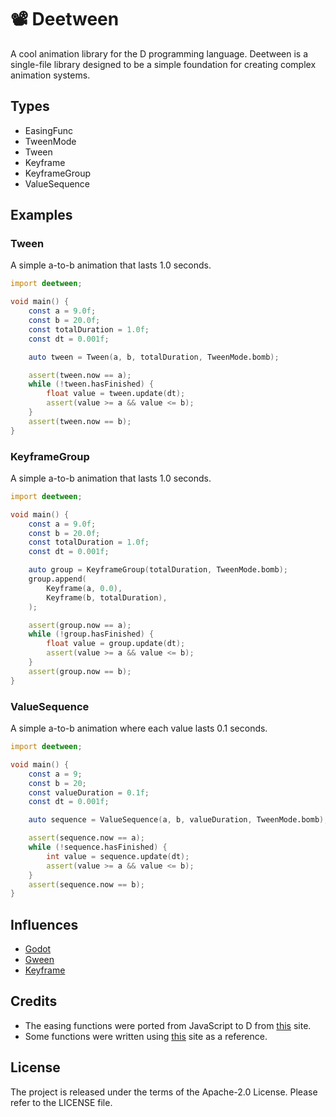 # 📽 Deetween

A cool animation library for the D programming language.
Deetween is a single-file library designed to be a simple foundation for creating complex animation systems.

## Types

* EasingFunc
* TweenMode
* Tween
* Keyframe
* KeyframeGroup
* ValueSequence

## Examples

### Tween

A simple a-to-b animation that lasts 1.0 seconds.

```d
import deetween;

void main() {
    const a = 9.0f;
    const b = 20.0f;
    const totalDuration = 1.0f;
    const dt = 0.001f;

    auto tween = Tween(a, b, totalDuration, TweenMode.bomb);

    assert(tween.now == a);
    while (!tween.hasFinished) {
        float value = tween.update(dt);
        assert(value >= a && value <= b);
    }
    assert(tween.now == b);
}
```

### KeyframeGroup

A simple a-to-b animation that lasts 1.0 seconds.

```d
import deetween;

void main() {
    const a = 9.0f;
    const b = 20.0f;
    const totalDuration = 1.0f;
    const dt = 0.001f;

    auto group = KeyframeGroup(totalDuration, TweenMode.bomb);
    group.append(
        Keyframe(a, 0.0),
        Keyframe(b, totalDuration),
    );

    assert(group.now == a);
    while (!group.hasFinished) {
        float value = group.update(dt);
        assert(value >= a && value <= b);
    }
    assert(group.now == b);
}
```

### ValueSequence

A simple a-to-b animation where each value lasts 0.1 seconds.

```d
import deetween;

void main() {
    const a = 9;
    const b = 20;
    const valueDuration = 0.1f;
    const dt = 0.001f;

    auto sequence = ValueSequence(a, b, valueDuration, TweenMode.bomb);

    assert(sequence.now == a);
    while (!sequence.hasFinished) {
        int value = sequence.update(dt);
        assert(value >= a && value <= b);
    }
    assert(sequence.now == b);
}
```

## Influences

* [Godot](https://docs.godotengine.org/en/stable/classes/class_animationplayer.html)
* [Gween](https://github.com/tanema/gween)
* [Keyframe](https://github.com/HannesMann/keyframe)

## Credits

* The easing functions were ported from JavaScript to D from [this](https://easings.net/) site.
* Some functions were written using [this](https://solhsa.com/interpolation/index.html) site as a reference.

## License

The project is released under the terms of the Apache-2.0 License.
Please refer to the LICENSE file.